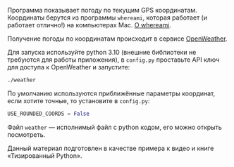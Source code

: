 Программа показывает погоду по текущим GPS координатам. Координаты берутся
из программы `whereami`, которая работает (и работает отлично!) на компьютерах
Mac. [О whereami](https://github.com/robmathers/WhereAmI).

Получение погоды по координатам происходит в сервисе
[OpenWeather](https://openweathermap.org/api).

Для запуска используйте python 3.10 (внешние библиотеки не требуются для работы
приложения), в `config.py` проставьте API ключ для доступа к OpenWeather и 
запустите:


```bash
./weather
```

По умолчанию используются приближённые параметры координат, если хотите точные,
то установите в `config.py`:

```python
USE_ROUNDED_COORDS = False
```

Файл `weather` — исполнимый файл с python кодом, его можно открыть посмотреть.

Данный материал подготовлен в качестве примера к видео и книге
«Тизированный Python».


